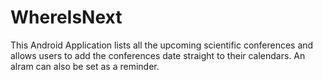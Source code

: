 WhereIsNext
===========
This Android Application lists all the upcoming scientific conferences and allows users to add the conferences date straight to their calendars. An alram can also be set as a reminder.
